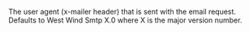 ﻿The user agent (x-mailer header) that is sent with the email request. Defaults to West Wind Smtp X.0 where X is the major version number.